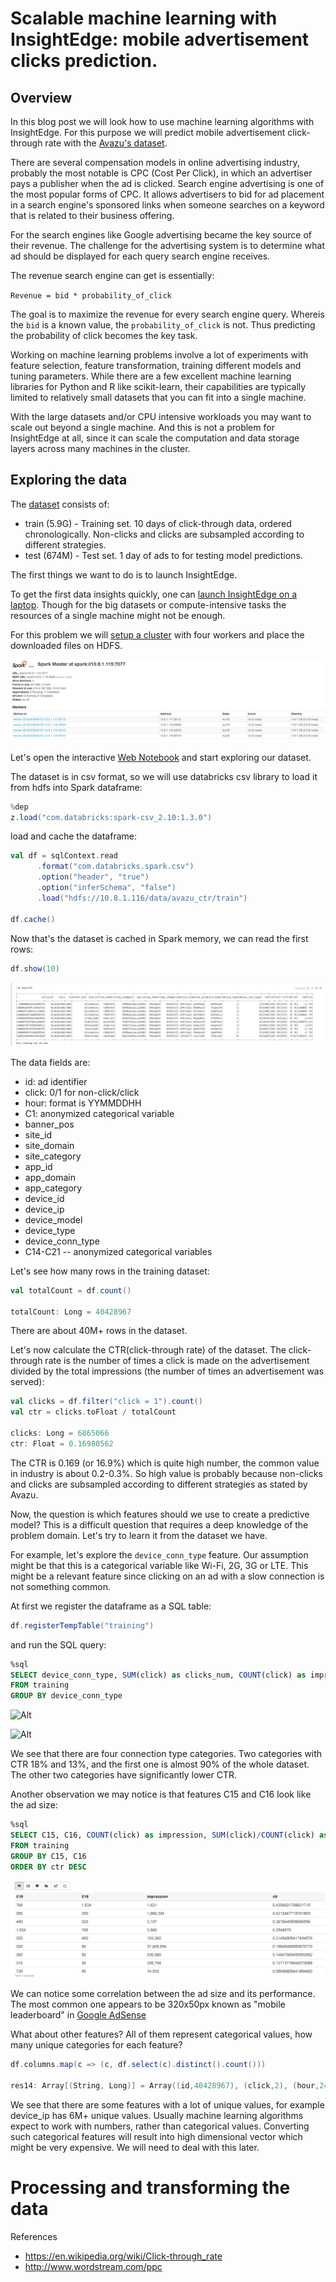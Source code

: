 # Scalable machine learning with InsightEdge: mobile advertisement clicks prediction.

## Overview

In this blog post we will look how to use machine learning algorithms with InsightEdge. For this purpose we will predict mobile advertisement click-through rate with the [Avazu's dataset](https://www.kaggle.com/c/avazu-ctr-prediction).

There are several compensation models in online advertising industry, probably the most notable is CPC (Cost Per Click), in which an advertiser pays a publisher when the ad is clicked.
Search engine advertising is one of the most popular forms of CPC. It allows advertisers to bid for ad placement in a search engine's sponsored links when someone searches on a keyword that is related to their business offering.

For the search engines like Google advertising became the key source of their revenue. The challenge for the advertising system is to determine what ad should be displayed for each query search engine receives.

The revenue search engine can get is essentially:

`Revenue = bid * probability_of_click`

The goal is to maximize the revenue for every search engine query. Whereis the `bid` is a known value, the `probability_of_click` is not. Thus predicting the probability of click becomes the key task.

Working on machine learning problems involve a lot of experiments with feature selection, feature transformation, training different models and tuning parameters.
While there are a few excellent machine learning libraries for Python and R like scikit-learn, their capabilities are typically limited to relatively small datasets that you can fit into a single machine.

With the large datasets and/or CPU intensive workloads you may want to scale out beyond a single machine. And this is not a problem for InsightEdge at all, since it can scale the computation and data storage layers across many machines in the cluster.

## Exploring the data

The [dataset](https://www.kaggle.com/c/avazu-ctr-prediction/data) consists of:
* train (5.9G) - Training set. 10 days of click-through data, ordered chronologically. Non-clicks and clicks are subsampled according to different strategies.
* test (674M) - Test set. 1 day of ads to for testing model predictions.

The first things we want to do is to launch InsightEdge.

To get the first data insights quickly, one can [launch InsightEdge on a laptop](http://insightedge.io/docs/010/0_quick_start.html).
Though for the big datasets or compute-intensive tasks the resources of a single machine might not be enough.

For this problem we will [setup a cluster](http://insightedge.io/docs/010/13_cluster_setup.html) with four workers and place the downloaded files on HDFS.

![Alt cluster](img/0_cluster.png?raw=true "Cluster")

Let's open the interactive [Web Notebook](http://insightedge.io/docs/010/14_notebook.html) and start exploring our dataset.

The dataset is in csv format, so we will use databricks csv library to load it from hdfs into Spark dataframe:

```scala
%dep
z.load("com.databricks:spark-csv_2.10:1.3.0")
```

load and cache the dataframe:


```scala
val df = sqlContext.read
      .format("com.databricks.spark.csv")
      .option("header", "true")
      .option("inferSchema", "false")
      .load("hdfs://10.8.1.116/data/avazu_ctr/train")

df.cache()
```

Now that's the dataset is cached in Spark memory, we can read the first rows:

```scala
df.show(10)
```

![Alt](img/3_df_show.png?raw=true "Df show")

The data fields are:

* id: ad identifier
* click: 0/1 for non-click/click
* hour: format is YYMMDDHH
* C1: anonymized categorical variable
* banner_pos
* site_id
* site_domain
* site_category
* app_id
* app_domain
* app_category
* device_id
* device_ip
* device_model
* device_type
* device_conn_type
* C14-C21 -- anonymized categorical variables

Let's see how many rows in the training dataset:

```scala
val totalCount = df.count()

totalCount: Long = 40428967
```

There are about 40M+ rows in the dataset.

Let's now calculate the CTR(click-through rate) of the dataset. The click-through rate is the number of times a click is made on the advertisement divided by the total impressions (the number of times an advertisement was served):

```scala
val clicks = df.filter("click = 1").count()
val ctr = clicks.toFloat / totalCount

clicks: Long = 6865066
ctr: Float = 0.16980562
```
The CTR is 0.169 (or 16.9%) which is quite high number, the common value in industry is about 0.2-0.3%. So high value is probably because non-clicks and clicks are subsampled according to different strategies as stated by Avazu.

Now, the question is which features should we use to create a predictive model? This is a difficult question that requires a deep knowledge of the problem domain. Let's try to learn it from the dataset we have.

For example, let's explore the `device_conn_type` feature. Our assumption might be that this is a categorical variable like Wi-Fi, 2G, 3G or LTE. This might be a relevant feature since clicking on an ad with a slow connection is not something common.

At first we register the dataframe as a SQL table:

```scala
df.registerTempTable("training")
```

and run the SQL query:

```sql
%sql
SELECT device_conn_type, SUM(click) as clicks_num, COUNT(click) as impression, SUM(click)/COUNT(click) as ctr
FROM training
GROUP BY device_conn_type
````

![Alt](img/6_device_conn_type.png?raw=true "device_conn_type")

![Alt](img/7_device_conn_type_2.png?raw=true "device_conn_type")

We see that there are four connection type categories. Two categories with CTR 18% and 13%, and the first one is almost 90% of the whole dataset. The other two categories have significantly lower CTR.

Another observation we may notice is that features C15 and C16 look like the ad size:

```sql
%sql
SELECT C15, C16, COUNT(click) as impression, SUM(click)/COUNT(click) as ctr
FROM training
GROUP BY C15, C16
ORDER BY ctr DESC
```

![Alt](img/11_banner_dimension.png?raw=true "banner dimension")

We can notice some correlation between the ad size and its performance. The most common one appears to be 320x50px known as "mobile leaderboard" in [Google AdSense](https://support.google.com/adsense/answer/68727?hl=en)

What about other features? All of them represent categorical values, how many unique categories for each feature?

```scala
df.columns.map(c => (c, df.select(c).distinct().count()))

res14: Array[(String, Long)] = Array((id,40428967), (click,2), (hour,240), (C1,7), (banner_pos,7), (site_id,4737), (site_domain,7745), (site_category,26), (app_id,8552), (app_domain,559), (app_category,36), (device_id,2686408), (device_ip,6729486), (device_model,8251), (device_type,5), (device_conn_type,4), (C14,2626), (C15,8), (C16,9), (C17,435), (C18,4), (C19,68), (C20,172), (C21,60))
```

We see that there are some features with a lot of unique values, for example device_ip has 6M+ unique values.
Usually machine learning algorithms expect to work with numbers, rather than categorical values. Converting such categorical features will result into high dimensional vector which might be very expensive.
We will need to deal with this later.



# Processing and transforming the data




References
* https://en.wikipedia.org/wiki/Click-through_rate
* http://www.wordstream.com/ppc
